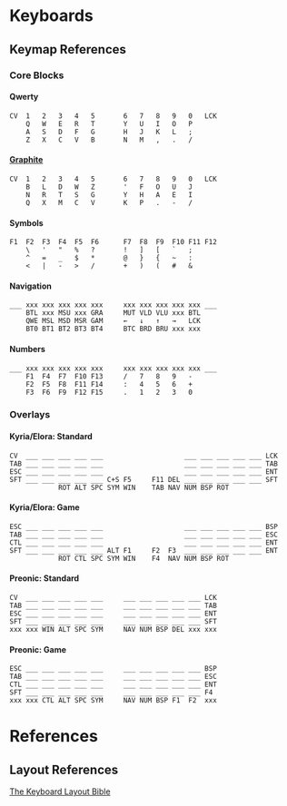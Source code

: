 # Keyboards

## Keymap References

### Core Blocks

#### Qwerty
```
CV  1   2   3   4   5       6   7   8   9   0   LCK
    Q   W   E   R   T       Y   U   I   O   P
    A   S   D   F   G       H   J   K   L   ;
    Z   X   C   V   B       N   M   ,   .   /
```

#### [Graphite](https://github.com/rdavison/graphite-layout)
```
CV  1   2   3   4   5       6   7   8   9   0   LCK
    B   L   D   W   Z       '   F   O   U   J
    N   R   T   S   G       Y   H   A   E   I
    Q   X   M   C   V       K   P   .   -   /
```

#### Symbols
```
F1  F2  F3  F4  F5  F6      F7  F8  F9  F10 F11 F12
    \   '   "   %   ?       !   ]   [   `   ;
    ^   =   _   $   *       @   }   {   ~   :
    <   |   -   >   /       +   )   (   #   &
```

#### Navigation
```
___ xxx xxx xxx xxx xxx     xxx xxx xxx xxx xxx ___
    BTL xxx MSU xxx GRA     MUT VLD VLU xxx BTL 
    QWE MSL MSD MSR GAM     ←   ↓   ↑   →   LCK
    BT0 BT1 BT2 BT3 BT4     BTC BRD BRU xxx xxx
```

#### Numbers
```
___ xxx xxx xxx xxx xxx     xxx xxx xxx xxx xxx ___
    F1  F4  F7  F10 F13     /   7   8   9   -
    F2  F5  F8  F11 F14     :   4   5   6   +
    F3  F6  F9  F12 F15     .   1   2   3   0
```

### Overlays

#### Kyria/Elora: Standard
```
CV  ___ ___ ___ ___ ___                    ___ ___ ___ ___ ___ LCK
TAB ___ ___ ___ ___ ___                    ___ ___ ___ ___ ___ TAB
ESC ___ ___ ___ ___ ___                    ___ ___ ___ ___ ___ ENT
SFT ___ ___ ___ ___ ___ C+S F5     F11 DEL ___ ___ ___ ___ ___ SFT
            ROT ALT SPC SYM WIN    TAB NAV NUM BSP ROT
```

#### Kyria/Elora: Game
```
ESC ___ ___ ___ ___ ___                    ___ ___ ___ ___ ___ BSP
TAB ___ ___ ___ ___ ___                    ___ ___ ___ ___ ___ ESC
CTL ___ ___ ___ ___ ___                    ___ ___ ___ ___ ___ ENT
SFT ___ ___ ___ ___ ___ ALT F1     F2  F3  ___ ___ ___ ___ ___ ENT
            ROT CTL SPC SYM WIN    F4  NAV NUM BSP ROT
```


#### Preonic: Standard 
```
CV  ___ ___ ___ ___ ___     ___ ___ ___ ___ ___ LCK
TAB ___ ___ ___ ___ ___     ___ ___ ___ ___ ___ TAB
ESC ___ ___ ___ ___ ___     ___ ___ ___ ___ ___ ENT
SFT ___ ___ ___ ___ ___     ___ ___ ___ ___ ___ SFT
xxx xxx WIN ALT SPC SYM     NAV NUM BSP DEL xxx xxx
```

#### Preonic: Game 
```
ESC ___ ___ ___ ___ ___     ___ ___ ___ ___ ___ BSP
TAB ___ ___ ___ ___ ___     ___ ___ ___ ___ ___ ESC 
CTL ___ ___ ___ ___ ___     ___ ___ ___ ___ ___ ENT
SFT ___ ___ ___ ___ ___     ___ ___ ___ ___ ___ F4
xxx xxx CTL ALT SPC SYM     NAV NUM BSP F1  F2  xxx
```

# References

## Layout References
[The Keyboard Layout Bible](https://docs.google.com/document/d/1Ic-h8UxGe5-Q0bPuYNgE3NoWiI8ekeadvSQ5YysrwII/edit?tab=t.0)
